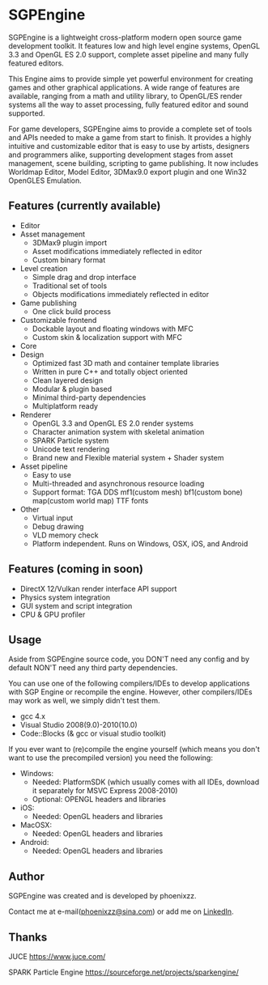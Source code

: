 SGPEngine
==============

SGPEngine is a lightweight cross-platform modern open source game development toolkit. It features low and high level engine systems, OpenGL 3.3 and OpenGL ES 2.0 support, complete asset pipeline and many fully featured editors. 

This Engine aims to provide simple yet powerful environment for creating games and other graphical applications. A wide range of features are available, ranging from a math and utility library, to OpenGL/ES render systems all the way to asset processing, fully featured editor and sound supported.

For game developers, SGPEngine aims to provide a complete set of tools and APIs needed to make a game from start to finish. It provides a highly intuitive and customizable editor that is easy to use by artists, designers and programmers alike, supporting development stages from asset management, scene building, scripting to game publishing. It now includes Worldmap Editor, Model Editor, 3DMax9.0 export plugin and one Win32 OpenGLES Emulation.

Features (currently available)
--------

- Editor 
 - Asset management
     - 3DMax9 plugin import
     - Asset modifications immediately reflected in editor
     - Custom binary format
 - Level creation 
 	 - Simple drag and drop interface
	 - Traditional set of tools
	 - Objects modifications immediately reflected in editor
 - Game publishing 
	 - One click build process
 - Customizable frontend
	 - Dockable layout and floating windows with MFC
	 - Custom skin & localization support with MFC
- Core
 - Design
	 - Optimized fast 3D math and container template libraries
	 - Written in pure C++ and totally object oriented
	 - Clean layered design
	 - Modular & plugin based
	 - Minimal third-party dependencies
	 - Multiplatform ready
 - Renderer
	 - OpenGL 3.3 and OpenGL ES 2.0 render systems
     - Character animation system with skeletal animation
	 - SPARK Particle system
	 - Unicode text rendering
	 - Brand new and Flexible material system + Shader system
 - Asset pipeline 
	 - Easy to use
	 - Multi-threaded and asynchronous resource loading
	 - Support format: TGA DDS mf1(custom mesh) bf1(custom bone) map(custom world map) TTF fonts
 - Other 
	 - Virtual input
	 - Debug drawing
	 - VLD memory check
	 - Platform independent. Runs on Windows, OSX, iOS, and Android

Features (coming in soon)
--------
- DirectX 12/Vulkan render interface API support
- Physics system integration
- GUI system and script integration
- CPU & GPU profiler


Usage
-----
Aside from SGPEngine source code, you DON'T need any config and by default NON'T need any third party dependencies. 

You can use one of the following compilers/IDEs to develop applications with SGP Engine or recompile the engine. However, other compilers/IDEs may work as well, we simply didn't test them.

 - gcc 4.x
 - Visual Studio 2008(9.0)-2010(10.0)
 - Code::Blocks (& gcc or visual studio toolkit)

If you ever want to (re)compile the engine yourself (which means you don't want to use the precompiled version) you need the following:

 - Windows:
	- Needed: PlatformSDK (which usually comes with all IDEs, download it separately for MSVC Express 2008-2010)
	- Optional: OPENGL headers and libraries
 - iOS:
	- Needed: OpenGL headers and libraries
 - MacOSX:
	- Needed: OpenGL headers and libraries
 - Android:
	- Needed: OpenGL headers and libraries

Author
-----
SGPEngine was created and is developed by phoenixzz.

Contact me at e-mail(phoenixzz@sina.com) or add me on [LinkedIn](http://www.linkedin.com/profile/preview?locale=en_US&trk=prof-0-sb-preview-primary-button). 

Thanks
------
JUCE <https://www.juce.com/> 

SPARK Particle Engine <https://sourceforge.net/projects/sparkengine/>
